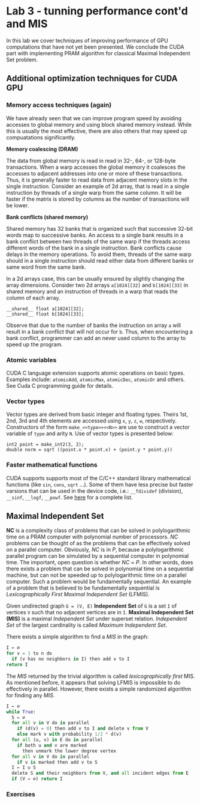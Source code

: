 # Lab 3 - tunning performance cont'd and MIS

In this lab we cover techniques of improving performance of GPU computations that have not yet been presented. We conclude the CUDA part with implementing PRAM algorithm for classical Maximal Independent Set problem.

## Additional optimization techniques for CUDA GPU

### Memory access techniques (again)

We have already seen that we can improve program speed by avoiding accesses to global memory and using block shared memory instead. While this is usually the most effective, there are also others that may speed up compuatations significantly.

**Memory coalescing (DRAM)**

The data from global memory is read in read in 32-, 64-, or 128-byte transactions. When a warp accesses the global memory it coalesces the accesses to adjacent addresses into one or more of these transactions. Thus, it is generally faster to read data from adjacent memory slots in the single instruction. Consider an example of 2d array, that is read in a single instruction by threads of a single warp from the same column. It will be faster if the matrix is stored by columns as the number of transactions will be lower.

**Bank conflicts (shared memory)**

Shared memory has 32 banks that is organized such that successive 32-bit words map to successive banks. An access to a single bank results in a bank conflict between two threads of the same warp if the threads access different words of the bank in a single instruction. Bank conflicts cause delays in the memory operations. To avoid them, threads of the same warp should in a single instruction should read either data from different banks or same word from the same bank. 

In a 2d arrays case, this can be usually ensured by slightly changing the array dimensions. Consider two 2d arrays `a[1024][32]` and `b[1024][33]` in shared memory and an instruction of threads in a warp that reads the column of each array.

```cuda
__shared__ float a[1024][32];
__shared__ float b[1024][33];
```

Observe that due to the number of banks the instruction on array `a` will result in a bank conflict that will not occur for `b`. Thus, when encountering a bank conflict, programmer can add an never used column to the array to speed up the program.

### Atomic variables

CUDA C language extension supports atomic operations on basic types. Examples include: `atomicAdd`, `atomicMax`, `atomicDec`, `atomicOr` and others. See Cuda C programming guide for details.

### Vector types

Vector types are derived from basic integer and floating types. Theirs 1st, 2nd, 3rd and 4th elements are accessed using `x`, `y`, `z`, `w`, respectively.
Constructors of the form `make_<<type>><<N>>` are use to construct a vector variable of `type` and arity `N`. Use of vector types is presented below:
```cuda
int2 point = make_int2(3, 2);
double norm = sqrt ((point.x * point.x) + (point.y * point.y))
```

### Faster mathematical functions 

CUDA supports supports most of the C/C++ standard library mathematical functions (like `sin`, `cons`, `sqrt` ...). Some of them have less precise but faster varsions that can be used in the device code, i.e.: `__fdividef` (division), `__sinf`, `__logf`, `__powf`. See [here](http://docs.nvidia.com/cuda/cuda-c-programming-guide/index.html#intrinsic-functions) for a complete list.

## Maximal Independent Set

**NC** is a complexity class of problems that can be solved in polylogarithmic time on a PRAM computer with polynomial number of processors. *NC* problems can be thought of as the problems that can be effectively solved on a parallel computer. Obviously, *NC* is in *P*, because a polylogarithmic parallel program can be simulated by a sequential computer in polynomial time. The important, open question is whether *NC* = *P*. In other words, does there exists a problem that can be solved in polynomial time on a sequential machine, but can not be speeded up to polylogarithmic time on a parallel computer. Such a problem would be fundamentally sequential. An example of a problem that is believed to be fundamentally sequential is *Lexicographically First Maximal Independent Set* (LFMIS).

Given undirected graph `G = (V, E)` **Independent Set** of `G` is a set `I` of vertices `V` such that no adjacent vertices are in `I`. **Maximal Independent Set (MIS)** is a maximal *Independent Set* under superset relation. *Independent Set* of the largest cardinality is called *Maximum Independent Set*.

There exists a simple algorithm to find a *MIS* in the graph:
```python
I ← ∅
for v = 1 to n do
  if (v has no neighbors in I) then add v to I
return I
```

The *MIS* returned by the trivial algorithm is called *lexicographically first* MIS. As mentioned before, it appears that solving LFMIS is impossible to do effectively in parallel. However, there exists a simple randomized algorithm for finding any *MIS*.

```python
I ← ∅
while True:
  S ← ∅
  for all v in V do in parallel
    if (d(v) = 0) then add v to I and delete v from V
    else mark v with probability 1/2 * d(v)
  for all (u, v) in E do in parallel
    if both u and v are marked
      then unmark the lower degree vertex
  for all v in V do in parallel
    if v is marked then add v to S
  I ← I ∪ S
  delete S and their neighbors from V, and all incident edges from E
  if (V = ∅) return I
```

### Exercises